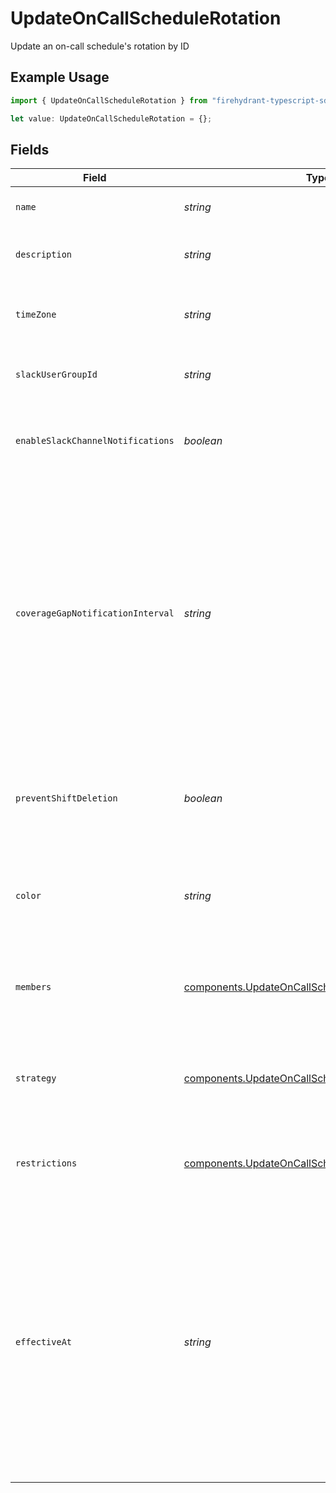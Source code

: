 # UpdateOnCallScheduleRotation

Update an on-call schedule's rotation by ID

## Example Usage

```typescript
import { UpdateOnCallScheduleRotation } from "firehydrant-typescript-sdk/models/components";

let value: UpdateOnCallScheduleRotation = {};
```

## Fields

| Field                                                                                                                                                                                                                                                      | Type                                                                                                                                                                                                                                                       | Required                                                                                                                                                                                                                                                   | Description                                                                                                                                                                                                                                                |
| ---------------------------------------------------------------------------------------------------------------------------------------------------------------------------------------------------------------------------------------------------------- | ---------------------------------------------------------------------------------------------------------------------------------------------------------------------------------------------------------------------------------------------------------- | ---------------------------------------------------------------------------------------------------------------------------------------------------------------------------------------------------------------------------------------------------------- | ---------------------------------------------------------------------------------------------------------------------------------------------------------------------------------------------------------------------------------------------------------- |
| `name`                                                                                                                                                                                                                                                     | *string*                                                                                                                                                                                                                                                   | :heavy_minus_sign:                                                                                                                                                                                                                                         | The name of the on-call rotation                                                                                                                                                                                                                           |
| `description`                                                                                                                                                                                                                                              | *string*                                                                                                                                                                                                                                                   | :heavy_minus_sign:                                                                                                                                                                                                                                         | The description of the on-call rotation                                                                                                                                                                                                                    |
| `timeZone`                                                                                                                                                                                                                                                 | *string*                                                                                                                                                                                                                                                   | :heavy_minus_sign:                                                                                                                                                                                                                                         | The timezone of the on-call rotation as a string                                                                                                                                                                                                           |
| `slackUserGroupId`                                                                                                                                                                                                                                         | *string*                                                                                                                                                                                                                                                   | :heavy_minus_sign:                                                                                                                                                                                                                                         | The Slack Usergroup ID for the on-call rotation                                                                                                                                                                                                            |
| `enableSlackChannelNotifications`                                                                                                                                                                                                                          | *boolean*                                                                                                                                                                                                                                                  | :heavy_minus_sign:                                                                                                                                                                                                                                         | Notify the team's Slack channel when handoffs occur                                                                                                                                                                                                        |
| `coverageGapNotificationInterval`                                                                                                                                                                                                                          | *string*                                                                                                                                                                                                                                                   | :heavy_minus_sign:                                                                                                                                                                                                                                         | An ISO8601 duration string specifying that the team should be notified about gaps in coverage for the upcoming interval. Notifications are sent at 9am daily in the rotation's time zone via email and, if enabled, the team's Slack channel.              |
| `preventShiftDeletion`                                                                                                                                                                                                                                     | *boolean*                                                                                                                                                                                                                                                  | :heavy_minus_sign:                                                                                                                                                                                                                                         | Prevent shifts from being deleted by users and leading to gaps in coverage.                                                                                                                                                                                |
| `color`                                                                                                                                                                                                                                                    | *string*                                                                                                                                                                                                                                                   | :heavy_minus_sign:                                                                                                                                                                                                                                         | A hex color code that will be used to represent the rotation in FireHydrant's UI.                                                                                                                                                                          |
| `members`                                                                                                                                                                                                                                                  | [components.UpdateOnCallScheduleRotationMember](../../models/components/updateoncallschedulerotationmember.md)[]                                                                                                                                           | :heavy_minus_sign:                                                                                                                                                                                                                                         | An ordered list of objects that specify members of the schedule's rotation.                                                                                                                                                                                |
| `strategy`                                                                                                                                                                                                                                                 | [components.UpdateOnCallScheduleRotationStrategy](../../models/components/updateoncallschedulerotationstrategy.md)                                                                                                                                         | :heavy_minus_sign:                                                                                                                                                                                                                                         | An object that specifies how the rotation's on-call shifts should be generated.                                                                                                                                                                            |
| `restrictions`                                                                                                                                                                                                                                             | [components.UpdateOnCallScheduleRotationRestriction](../../models/components/updateoncallschedulerotationrestriction.md)[]                                                                                                                                 | :heavy_minus_sign:                                                                                                                                                                                                                                         | A list of objects that restrict the rotation to specific on-call periods.                                                                                                                                                                                  |
| `effectiveAt`                                                                                                                                                                                                                                              | *string*                                                                                                                                                                                                                                                   | :heavy_minus_sign:                                                                                                                                                                                                                                         | An ISO8601 time string specifying when the updated schedule should take effect. This<br/>value must be provided if editing an attribute that would affect how the schedule's<br/>shifts are generated, such as the time zone, members, strategy, or restrictions.<br/> |